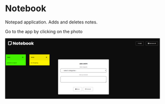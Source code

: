 # Notebook

Notepad application. 
Adds and deletes notes.

Go to the app by clicking on the photo

<a href="https://dkurpiel.github.io/Notebook/"> <img src="./img.png"> </a>
